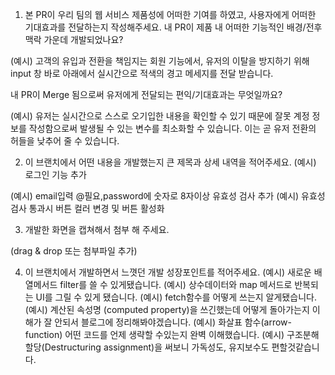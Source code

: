 1. 본 PR이 우리 팀의 웹 서비스 제품성에 어떠한 기여를 하였고,
   사용자에게 어떠한 기대효과를 전달하는지 작성해주세요.
   내 PR이 제품 내 어떠한 기능적인 배경/전후맥락 가운데 개발되었나요?

(예시) 고객의 유입과 전환을 책임지는 회원 기능에서, 유저의 이탈을 방지하기 위해 input 창 바로 아래에서 실시간으로 적색의 경고 메세지를 전달 받습니다.

내 PR이 Merge 됨으로써 유저에게 전달되는 편익/기대효과는 무엇일까요?

(예시) 유저는 실시간으로 스스로 오기입한 내용을 확인할 수 있기 때문에 잘못 계정 정보를 작성함으로써 발생될 수 있는 변수를 최소화할 수 있습니다. 이는 곧 유저 전환의 허들을 낮추어 줄 수 있습니다.

2. 이 브랜치에서 어떤 내용을 개발했는지 큰 제목과 상세 내역을 적어주세요.
   (예시) 로그인 기능 추가

(예시) email입력 @필요,password에 숫자로 8자이상 유효성 검사 추가
(예시) 유효성 검사 통과시 버튼 컬러 변경 및 버튼 활성화

3. 개발한 화면을 캡쳐해서 첨부 해 주세요.

(drag & drop 또는 첨부파일 추가)

4. 이 브랜치에서 개발하면서 느꼇던 개발 성장포인트를 적어주세요.
   (예시) 새로운 배열메서드 filter를 쓸 수 있게됐습니다.
   (예시) 상수데이터와 map 메서드로 반복되는 UI를 그릴 수 있게 됐습니다.
   (예시) fetch함수를 어떻게 쓰는지 알게됐습니다.
   (예시) 계산된 속성명 (computed property)을 쓰긴했는데 어떻게 돌아가는지 이해가 잘 안되서 블로그에 정리해봐야겠습니다.
   (예시) 화살표 함수(arrow-function) 어떤 코드를 언제 생략할 수있는지 완벽 이해했습니다.
   (예시) 구조분해할당(Destructuring assignment)을 써보니 가독성도, 유지보수도 편할것같습니다.
